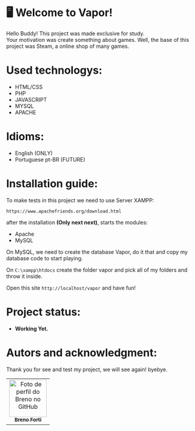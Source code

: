 # 🖥️ Welcome to Vapor!

Hello Buddy! 
This project was made exclusive for study.  
Your motivation was create something about games. Well, the base of this project was Steam, a online shop of many games.

# Used technologys:

* HTML/CSS
* PHP
* JAVASCRIPT
* MYSQL
* APACHE

# Idioms:

* English (ONLY)
* Portuguese pt-BR (FUTURE)

# Installation guide:

To make tests in this project we need to use Server XAMPP:

    https://www.apachefriends.org/download.html

 after the installation **(Only next next)**, starts the modules: 

* Apache
*  MySQL

On MySQL, we need to create the database Vapor, do it that and copy my database code to start playing.

On `C:\xampp\htdocs` create the folder vapor and pick all of my folders and throw it inside.

Open this site `http://localhost/vapor` and have fun!

# Project status:

* **Working Yet.**

# Autors and acknowledgment:

Thank you for see and test my project, we will see again! byebye.

<table>
  <tr>
    <td align="center">
      <a href="https://github.com/breno-forti">
        <img src="https://avatars.githubusercontent.com/u/110914300?v=4" width="100px;" alt="Foto de perfil do Breno no GitHub"/><br>
        <sub>
          <b>Breno Forti</b>
        </sub>
      </a>
    </td>
  </tr>
</table>
